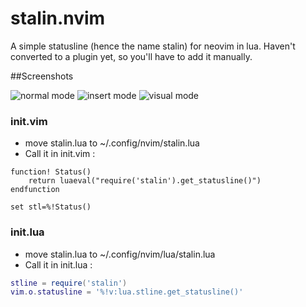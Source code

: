 # stalin.nvim
A simple statusline (hence the name stalin) for neovim in lua.
Haven't converted to a plugin yet, so you'll have to add it manually.

##Screenshots

![normal mode](https://i.imgur.com/HyXHJtc.png)
![insert mode](https://i.imgur.com/DHyBp1A.png)
![visual mode](https://i.imgur.com/RFO2PSm.png)

### init.vim
* move stalin.lua to ~/.config/nvim/stalin.lua
* Call it in init.vim :
```vim
function! Status()
    return luaeval("require('stalin').get_statusline()")
endfunction

set stl=%!Status()
```
### init.lua
* move stalin.lua to ~/.config/nvim/lua/stalin.lua
* Call it in init.lua :
```lua
stline = require('stalin')
vim.o.statusline = '%!v:lua.stline.get_statusline()'
```
